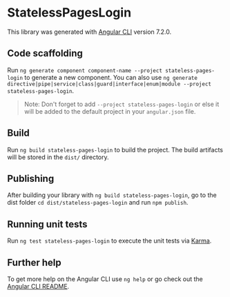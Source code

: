 # StatelessPagesLogin

This library was generated with [Angular CLI](https://github.com/angular/angular-cli) version 7.2.0.

## Code scaffolding

Run `ng generate component component-name --project stateless-pages-login` to generate a new component. You can also use `ng generate directive|pipe|service|class|guard|interface|enum|module --project stateless-pages-login`.

> Note: Don't forget to add `--project stateless-pages-login` or else it will be added to the default project in your `angular.json` file.

## Build

Run `ng build stateless-pages-login` to build the project. The build artifacts will be stored in the `dist/` directory.

## Publishing

After building your library with `ng build stateless-pages-login`, go to the dist folder `cd dist/stateless-pages-login` and run `npm publish`.

## Running unit tests

Run `ng test stateless-pages-login` to execute the unit tests via [Karma](https://karma-runner.github.io).

## Further help

To get more help on the Angular CLI use `ng help` or go check out the [Angular CLI README](https://github.com/angular/angular-cli/blob/master/README.md).
